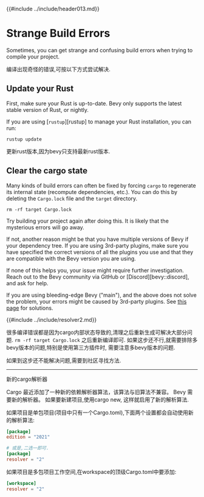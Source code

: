 {{#include ../include/header013.md}}

# Strange Build Errors

Sometimes, you can get strange and confusing build errors when trying to
compile your project.

编译出现奇怪的错误,可按以下方式尝试解决.

## Update your Rust

First, make sure your Rust is up-to-date. Bevy only supports the latest
stable version of Rust, or nightly.

If you are using [`rustup`][rustup] to manage your Rust installation, you
can run:

```shell
rustup update
```

更新rust版本,因为bevy只支持最新rust版本.

## Clear the cargo state

Many kinds of build errors can often be fixed by forcing `cargo` to regenerate
its internal state (recompute dependencies, etc.). You can do this by deleting
the `Cargo.lock` file and the `target` directory.

```shell
rm -rf target Cargo.lock
```

Try building your project again after doing this. It is likely that the
mysterious errors will go away.

If not, another reason might be that you have multiple versions of Bevy if
your dependency tree. If you are using 3rd-party plugins, make sure you have
specified the correct versions of all the plugins you use and that they are
compatible with the Bevy version you are using.

If none of this helps you, your issue might require further
investigation. Reach out to the Bevy community via GitHub or
[Discord][bevy::discord], and ask for help.

If you are using bleeding-edge Bevy ("main"), and the above does not solve
the problem, your errors might be caused by 3rd-party plugins. See [this
page](../setup/bevy-git.md#how-to-use-bleeding-edge-bevy) for solutions.

{{#include ../include/resolver2.md}}

很多编译错误都是因为cargo内部状态导致的,清理之后重新生成可解决大部分问题.
`rm -rf target Cargo.lock` 之后重新编译即可.
如果这步还不行,就需要排除多bevy版本的问题,特别是使用第三方插件时,
需要注意多bevy版本的问题.

如果到这步还不能解决问题,需要到社区寻找方法.

---

新的cargo解析器

Cargo 最近添加了一种新的依赖解析器算法，该算法与旧算法不兼容。 Bevy 需要新的解析器。
如果要新建项目,使用cargo new, 这样就启用了新的解析算法.

如果项目是单包项目(项目中只有一个Cargo.toml),下面两个设置都会自动使用新的解析算法:

```toml
[package]
edition = "2021"

# 或是,二选一即可.
[package]
resolver = "2"
```

如果项目是多包项目工作空间,在workspace的顶级Cargo.toml中要添加:

```toml
[workspace]
resolver = "2"
```
